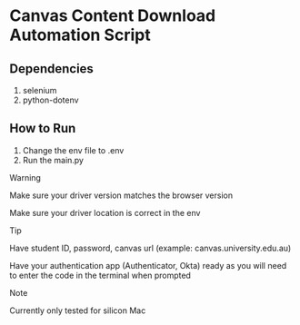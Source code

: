 # Canvas Content Download Automation Script

## Dependencies
1. selenium
2. python-dotenv

## How to Run
1. Change the env file to .env
2. Run the main.py

> [!Warning]  
> Make sure your driver version matches the browser version
>
> Make sure your driver location is correct in the env


> [!TIP]
> Have student ID, password, canvas url (example: canvas.university.edu.au)
>
> Have your authentication app (Authenticator, Okta) ready as you will need to enter the code in the terminal when prompted

> [!Note]  
> Currently only tested for silicon Mac
